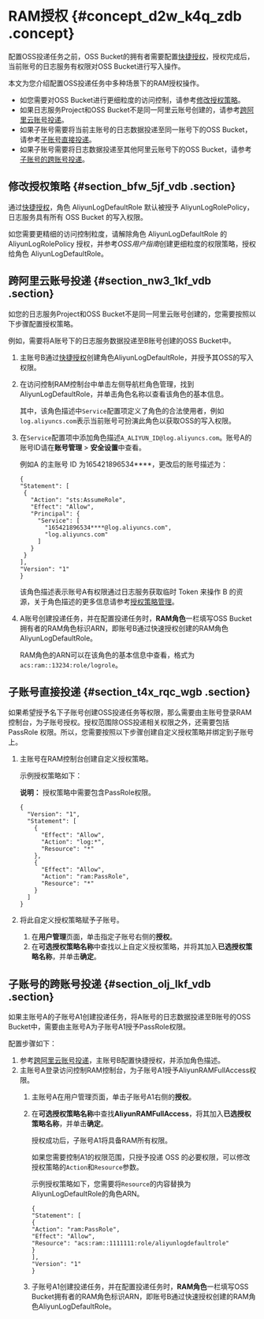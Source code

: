 # RAM授权 {#concept_d2w_k4q_zdb .concept}

配置OSS投递任务之前，OSS Bucket的拥有者需要配置[快捷授权](https://ram.console.aliyun.com/?spm=a2c4g.11186623.2.4.OhqCND#/role/authorize?request=%7B%22Requests%22%3A%20%7B%22request1%22%3A%20%7B%22RoleName%22%3A%20%22AliyunLogDefaultRole%22%2C%20%22TemplateId%22%3A%20%22DefaultRole%22%7D%7D%2C%20%22ReturnUrl%22%3A%20%22https%3A//sls.console.aliyun.com/%22%2C%20%22Service%22%3A%20%22Log%22%7D)，授权完成后，当前账号的日志服务有权限对OSS Bucket进行写入操作。

本文为您介绍配置OSS投递任务中多种场景下的RAM授权操作。

-   如您需要对OSS Bucket进行更细粒度的访问控制，请参考[修改授权策略](#)。
-   如果日志服务Project和OSS Bucket不是同一阿里云账号创建的，请参考[跨阿里云账号投递](#)。
-   如果子账号需要将当前主账号的日志数据投递至同一账号下的OSS Bucket，请参考[子账号直接投递](#)。
-   如果子账号需要将日志数据投递至其他阿里云账号下的OSS Bucket，请参考[子账号的跨账号投递](#)。

## 修改授权策略 {#section_bfw_5jf_vdb .section}

通过[快捷授权](https://ram.console.aliyun.com/?spm=a2c4g.11186623.2.9.OhqCND#/role/authorize?request=%7B%22Requests%22%3A%20%7B%22request1%22%3A%20%7B%22RoleName%22%3A%20%22AliyunLogDefaultRole%22%2C%20%22TemplateId%22%3A%20%22DefaultRole%22%7D%7D%2C%20%22ReturnUrl%22%3A%20%22https%3A//sls.console.aliyun.com/%22%2C%20%22Service%22%3A%20%22Log%22%7D)，角色 AliyunLogDefaultRole 默认被授予 AliyunLogRolePolicy，日志服务具有所有 OSS Bucket 的写入权限。

如您需要更精细的访问控制粒度，请解除角色 AliyunLogDefaultRole 的 AliyunLogRolePolicy 授权，并参考*OSS用户指南*创建更细粒度的权限策略，授权给角色 AliyunLogDefaultRole。

## 跨阿里云账号投递 {#section_nw3_1kf_vdb .section}

如您的日志服务Project和OSS Bucket不是同一阿里云账号创建的，您需要按照以下步骤配置授权策略。

例如，需要将A账号下的日志服务数据投递至B账号创建的OSS Bucket中。

1.  主账号B通过[快捷授权](https://ram.console.aliyun.com/?spm=a2c4g.11186623.2.9.OhqCND#/role/authorize?request=%7B%22Requests%22%3A%20%7B%22request1%22%3A%20%7B%22RoleName%22%3A%20%22AliyunLogDefaultRole%22%2C%20%22TemplateId%22%3A%20%22DefaultRole%22%7D%7D%2C%20%22ReturnUrl%22%3A%20%22https%3A//sls.console.aliyun.com/%22%2C%20%22Service%22%3A%20%22Log%22%7D)创建角色AliyunLogDefaultRole，并授予其OSS的写入权限。
2.  在访问控制RAM控制台中单击左侧导航栏角色管理，找到AliyunLogDefaultRole，并单击角色名称以查看该角色的基本信息。

    其中，该角色描述中`Service`配置项定义了角色的合法使用者，例如`log.aliyuncs.com`表示当前账号可扮演此角色以获取OSS的写入权限。

3.  在`Service`配置项中添加角色描述`A_ALIYUN_ID@log.aliyuncs.com`。账号A的账号ID请在**账号管理** \> **安全设置**中查看。

    例如A 的主账号 ID 为165421896534\*\*\*\*，更改后的账号描述为：

    ```
    {
    "Statement": [
     {
       "Action": "sts:AssumeRole",
       "Effect": "Allow",
       "Principal": {
         "Service": [
           "165421896534****@log.aliyuncs.com",
           "log.aliyuncs.com"
         ]
       }
     }
    ],
    "Version": "1"
    }
    ```

    该角色描述表示账号A有权限通过日志服务获取临时 Token 来操作 B 的资源，关于角色描述的更多信息请参考[授权策略管理](../../../../../intl.zh-CN/用户指南/授权管理/授权策略管理.md)。

4.  A账号创建投递任务，并在配置投递任务时，**RAM角色**一栏填写OSS Bucket拥有者的RAM角色标识ARN，即账号B通过快速授权创建的RAM角色AliyunLogDefaultRole。

    RAM角色的ARN可以在该角色的基本信息中查看，格式为`acs:ram::13234:role/logrole`。


## 子账号直接投递 {#section_t4x_rqc_wgb .section}

如果希望授予名下子账号创建OSS投递任务等权限，那么需要由主账号登录RAM控制台，为子账号授权。授权范围除OSS投递相关权限之外，还需要包括 PassRole 权限。所以，您需要按照以下步骤创建自定义授权策略并绑定到子账号上。

1.  主账号在RAM控制台创建自定义授权策略。

    示例授权策略如下：

    **说明：** 授权策略中需要包含PassRole权限。

    ```
    {
      "Version": "1",
      "Statement": [
        {
          "Effect": "Allow",
          "Action": "log:*",
          "Resource": "*"
        },
        {
          "Effect": "Allow",
          "Action": "ram:PassRole",
          "Resource": "*"
        }
      ]
    }
    ```

2.  将此自定义授权策略赋予子账号。
    1.  在**用户管理**页面，单击指定子账号右侧的**授权**。
    2.  在**可选授权策略名称**中查找以上自定义授权策略，并将其加入**已选授权策略名称**，并单击**确定**。

## 子账号的跨账号投递 {#section_olj_lkf_vdb .section}

如果主账号A的子账号A1创建投递任务，将A账号的日志数据投递至B账号的OSS Bucket中，需要由主账号A为子账号A1授予PassRole权限。

配置步骤如下：

1.  参考[跨阿里云账号投递](#section_nw3_1kf_vdb)，主账号B配置快捷授权，并添加角色描述。
2.  主账号A登录访问控制RAM控制台，为子账号A1授予AliyunRAMFullAccess权限。
    1.  主账号A在用户管理页面，单击子账号A1右侧的**授权**。
    2.  在**可选授权策略名称**中查找**AliyunRAMFullAccess**，将其加入**已选授权策略名称**，并单击**确定**。

        授权成功后，子账号A1将具备RAM所有权限。

        如果您需要控制A1的权限范围，只授予投递 OSS 的必要权限，可以修改授权策略的`Action`和`Resource`参数。

        示例授权策略如下，您需要将`Resource`的内容替换为AliyunLogDefaultRole的角色ARN。

        ```
        {
        "Statement": [
        {
        "Action": "ram:PassRole",
        "Effect": "Allow",
        "Resource": "acs:ram::1111111:role/aliyunlogdefaultrole"
        }
        ],
        "Version": "1"
        }
        ```

    3.  子账号A1创建投递任务，并在配置投递任务时，**RAM角色**一栏填写OSS Bucket拥有者的RAM角色标识ARN，即账号B通过快速授权创建的RAM角色AliyunLogDefaultRole。

